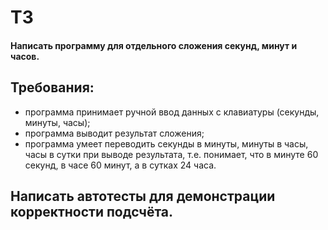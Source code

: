 # ТЗ
#### Написать программу для отдельного сложения секунд, минут и часов.
## Требования:
- программа принимает ручной ввод данных с клавиатуры (секунды, минуты, часы);
- программа выводит результат сложения;
- программа умеет переводить секунды в минуты, минуты в часы, часы в сутки при выводе результата, т.е. понимает, что в минуте 60 секунд, в часе 60 минут, а в сутках 24 часа.
## Написать автотесты для демонстрации корректности подсчёта.
